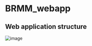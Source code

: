 # BRMM_webapp

## Web application structure
![image](https://github.com/Alex-Beep-Cao/BRMM_webapp/assets/65649144/6b06a170-a831-4ccb-8a0c-1d2bd9bc1223)
